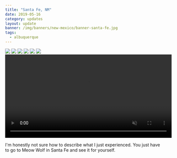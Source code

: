 ```yaml
---
title: "Santa Fe, NM"
date: 2019-05-16
category: updates
layout: update
banner: /img/banners/new-mexico/banner-santa-fe.jpg
tags:
  - albuquerque
---
```


<div class="img-slider">
    <img src="{{ site.cdn }}/img/updates/new-mexico/meow-wolf/meow-1.jpg">
    <img src="{{ site.cdn }}/img/updates/new-mexico/meow-wolf/meow-2.jpg">
    <img src="{{ site.cdn }}/img/updates/new-mexico/meow-wolf/meow-3.jpg">
    <img src="{{ site.cdn }}/img/updates/new-mexico/meow-wolf/meow-4.jpg">
    <img src="{{ site.cdn }}/img/updates/new-mexico/meow-wolf/meow-5.jpg">
    <img src="{{ site.cdn }}/img/updates/new-mexico/meow-wolf/meow-6.jpg">
</div>

<video controls muted width="540">
    <source src="{{ site.cdn }}/vid/updates/new-mexico/meow-wolf/meow.mp4" type="video/mp4">
</video>


<p class="text-center">
    I'm honestly not sure how to describe what I just experienced. You just have to go to Meow Wolf in Santa Fe and see it for yourself.
</p>